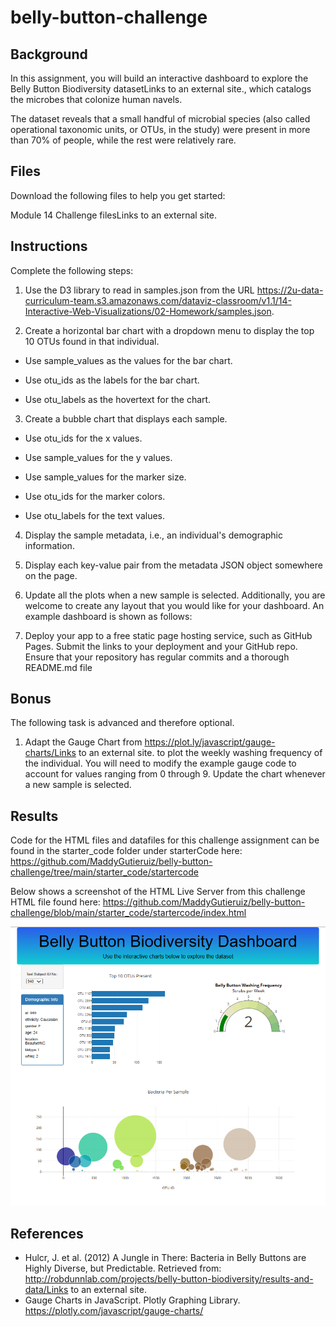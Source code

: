 # belly-button-challenge
## Background
In this assignment, you will build an interactive dashboard to explore the Belly Button Biodiversity datasetLinks to an external site., which catalogs the microbes that colonize human navels.

The dataset reveals that a small handful of microbial species (also called operational taxonomic units, or OTUs, in the study) were present in more than 70% of people, while the rest were relatively rare.

## Files
Download the following files to help you get started:

Module 14 Challenge filesLinks to an external site.

## Instructions
Complete the following steps:

1. Use the D3 library to read in samples.json from the URL https://2u-data-curriculum-team.s3.amazonaws.com/dataviz-classroom/v1.1/14-Interactive-Web-Visualizations/02-Homework/samples.json.

2. Create a horizontal bar chart with a dropdown menu to display the top 10 OTUs found in that individual.

- Use sample_values as the values for the bar chart.

- Use otu_ids as the labels for the bar chart.

- Use otu_labels as the hovertext for the chart.

3. Create a bubble chart that displays each sample.

- Use otu_ids for the x values.

- Use sample_values for the y values.

- Use sample_values for the marker size.

- Use otu_ids for the marker colors.

- Use otu_labels for the text values.

4. Display the sample metadata, i.e., an individual's demographic information.

5. Display each key-value pair from the metadata JSON object somewhere on the page.

6. Update all the plots when a new sample is selected. Additionally, you are welcome to create any layout that you would like for your dashboard. An example dashboard is shown as follows:

7. Deploy your app to a free static page hosting service, such as GitHub Pages. Submit the links to your deployment and your GitHub repo. Ensure that your repository has regular commits and a thorough README.md file

## Bonus
The following task is advanced and therefore optional.

1. Adapt the Gauge Chart from https://plot.ly/javascript/gauge-charts/Links to an external site. to plot the weekly washing frequency of the individual. You will need to modify the example gauge code to account for values ranging from 0 through 9. Update the chart whenever a new sample is selected.



## Results

Code for the HTML files and datafiles for this challenge assignment can be found in the starter_code folder under starterCode here: https://github.com/MaddyGutieruiz/belly-button-challenge/tree/main/starter_code/startercode

Below shows a screenshot of the HTML Live Server from this challenge HTML file found here: https://github.com/MaddyGutieruiz/belly-button-challenge/blob/main/starter_code/startercode/index.html

![Bellybutton_Challenge](https://github.com/MaddyGutieruiz/belly-button-challenge/blob/main/Bellybutton_Challenge.png)

## References
- Hulcr, J. et al. (2012) A Jungle in There: Bacteria in Belly Buttons are Highly Diverse, but Predictable. Retrieved from: http://robdunnlab.com/projects/belly-button-biodiversity/results-and-data/Links to an external site.
- Gauge Charts in JavaScript. Plotly Graphing Library. https://plotly.com/javascript/gauge-charts/
